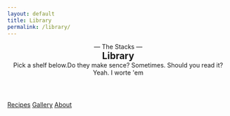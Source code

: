 ```yaml
---
layout: default
title: Library
permalink: /library/
---
```


<section class="deco-card">
  <span class="corner tl"></span><span class="corner tr"></span>
  <span class="corner bl"></span><span class="corner br"></span>

  <header class="invite" style="text-align:center;">
    <div class="invite-topline">— The Stacks —</div>
    <h2 class="invite-title" style="margin:0;">Library</h2>
    <div class="invite-sub">Pick a shelf below.Do they make sence? Sometimes. Should you read it? Yeah. I worte 'em</div>
  </header>

  <div class="deco-divider" role="separator" aria-label="decorative divider"></div>

  <div class="cta-row" style="justify-content:center; gap:.75rem; flex-wrap:wrap;">
    <a class="btn" href="{{ '/library/recipes/' | relative_url }}">Recipes</a>
    <a class="btn ghost" href="{{ '/library/gallery/' | relative_url }}">Gallery</a>
    <a class="btn ghost" href="{{ '/library/about/' | relative_url }}">About</a>
  </div>
</section>

